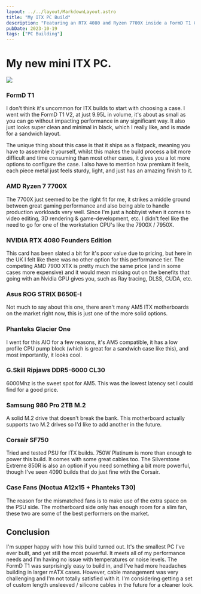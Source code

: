 ```yaml
---
layout: ../../layout/MarkdownLayout.astro
title: "My ITX PC Build"
description: "Featuring an RTX 4080 and Ryzen 7700X inside a FormD T1 Chasis."
pubDate: 2023-10-19
tags: ["PC Building"]
---
```


# My new mini ITX PC.

![](/images/sffpc.webp)

### FormD T1

I don't think it's uncommon for ITX builds to start with choosing a case. I went with the FormD T1 V2, at just 9.95L in volume, it's about as small as you can go without impacting performance in any significant way. It also just looks super clean and minimal in black, which I really like, and is made for a sandwich layout.

The unique thing about this case is that it ships as a flatpack, meaning you have to assemble it yourself, whilst this makes the build process a bit more difficult and time consuming than most other cases, it gives you a lot more options to configure the case. I also have to mention how premium it feels, each piece metal just feels sturdy, light, and just has an amazing finish to it.

### AMD Ryzen 7 7700X

The 7700X just seemed to be the right fit for me, it strikes a middle ground between great gaming performance and also being able to handle production workloads very well. Since I'm just a hobbyist when it comes to video editing, 3D rendering & game-development, etc. I didn't feel like the need to go for one of the workstation CPU's like the 7900X / 7950X.

### NVIDIA RTX 4080 Founders Edition

This card has been slated a bit for it's poor value due to pricing, but here in the UK I felt like there was no other option for this performance tier. The competing AMD 7900 XTX is pretty much the same price (and in some cases more expensive) and it would mean missing out on the benefits that going with an Nvidia GPU gives you, such as Ray tracing, DLSS, CUDA, etc.

### Asus ROG STRIX B650E-I

Not much to say about this one, there aren't many AM5 ITX motherboards on the market right now, this is just one of the more solid options.

### Phanteks Glacier One

I went for this AIO for a few reasons, it's AM5 compatible, it has a low profile CPU pump block (which is great for a sandwich case like this), and most importantly, it looks cool.

### G.Skill Ripjaws DDR5-6000 CL30

6000Mhz is the sweet spot for AM5. This was the lowest latency set I could find for a good price.

### Samsung 980 Pro 2TB M.2

A solid M.2 drive that doesn't break the bank. This motherboard actually supports two M.2 drives so I'd like to add another in the future.

### Corsair SF750

Tried and tested PSU for ITX builds. 750W Platinum is more than enough to power this build. It comes with some great cables too. The Silverstone Extreme 850R is also an option if you need something a bit more powerful, though I've seen 4090 builds that do just fine with the Corsair.

### Case Fans (Noctua A12x15 + Phanteks T30)

The reason for the mismatched fans is to make use of the extra space on the PSU side. The motherboard side only has enough room for a slim fan, these two are some of the best performers on the market.

## Conclusion

I'm supper happy with how this build turned out. It's the smallest PC I've ever built, and yet still the most powerful. It meets all of my performance needs and I'm having no issue with temperatures or noise levels. The FormD T1 was surprisingly easy to build in, and I've had more headaches building in larger mATX cases. However, cable management was very challenging and I'm not totally satisfied with it. I'm considering getting a set of custom length unsleeved / silicone cables in the future for a cleaner look.